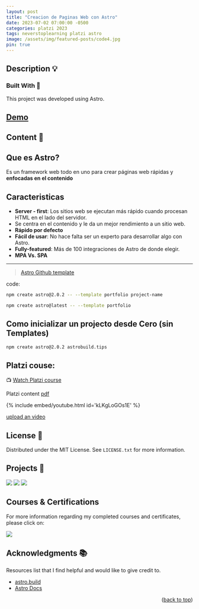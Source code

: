 ```yaml
---
layout: post
title: "Creacion de Paginas Web con Astro"
date: 2023-07-02 07:00:00 -0500
categories: platzi 2023
tags: neverstoplearning platzi astro
image: /assets/img/featured-posts/code4.jpg
pin: true
---
```


<!-- ABOUT THE PROJECT -->

## Description 💡

<!-- BUILD WITH -->

### Built With 🔑

This project was developed using Astro.

## [Demo]()

<!-- CONTENT -->

## Content 🚦

## Que es Astro?

Es un framework web todo en uno para crear páginas web rápidas y **enfocadas en el contenido**

## Caracteristicas

- **Server - first**: Los sitios web se ejecutan más rápido cuando procesan HTML en el lado del servidor.
- Se centra en el contenido y le da un mejor rendimiento a un sitio web.
- **Rápido por defecto**
- **Fácil de usar**: No hace falta ser un experto para desarrollar algo con Astro.
- **Fully-featured**: Más de 100 integraciones de Astro de donde elegir.
- **MPA Vs. SPA**

---

> [Astro Github template](https://github.com/withastro/astro/tree/main/examples/portfolio)

code:

```bash
npm create astro@2.0.2 -- --template portfolio project-name
```

```bash
npm create astro@latest -- --template portfolio
```

## Como inicializar un projecto desde Cero (sin Templates)

```bash
npm create astro@2.0.2 astrobuild.tips
```

## Platzi couse:

📺 [Watch Platzi course](https://platzi.com/clases/6207-astro/60182-conoce-los-proyectos-que-vas-a-construir/)

Platzi content [pdf](https://static.platzi.com/media/public/uploads/astro_slides_4550580a-2711-49c4-98ee-28f09287dfd2.pdf)

{% include embed/youtube.html id='kLKgLoGOs1E' %}

[upload an video](https://www.veed.io/edit/a5fd7de4-2a7a-4b93-895a-5d9f52cff825)

<!-- END CONTENT -->

<!-- LICENSE -->

## License 📜

Distributed under the MIT License. See `LICENSE.txt` for more information.

<!-- OTHER PROJECTS -->

## Projects 🚀

![](https://img.shields.io/badge/Platzi_Repos-121f3d?style=for-the-badge&logo=Platzi&logoColor=98CA3F)
[![](https://img.shields.io/badge/2021-222?style=for-the-badge)](https://github.com/JuanPabloDiaz/platzi/tree/main/2021)
[![](https://img.shields.io/badge/2022-222?style=for-the-badge)](https://github.com/JuanPabloDiaz/platzi/tree/main/2022)

## Courses & Certifications

For more information regarding my completed courses and certificates, please click on:

[![](https://img.shields.io/badge/Platzi_Profile-121f3d?style=for-the-badge&logo=Platzi&logoColor=98CA3F)](https://platzi.com/p/DiazJuan/)<!-- ACKNOWLEDGMENTS -->

## Acknowledgments 📚

Resources list that I find helpful and would like to give credit to.

- [astro.build](https://astro.build/themes/details/portfolio/)
- [Astro Docs](https://docs.astro.build/es/getting-started/)

<p align="right">(<a href="#top">back to top</a>)</p>

<!-- MARKDOWN LINKS & IMAGES -->
<!-- https://www.markdownguide.org/basic-syntax/#reference-style-links -->
